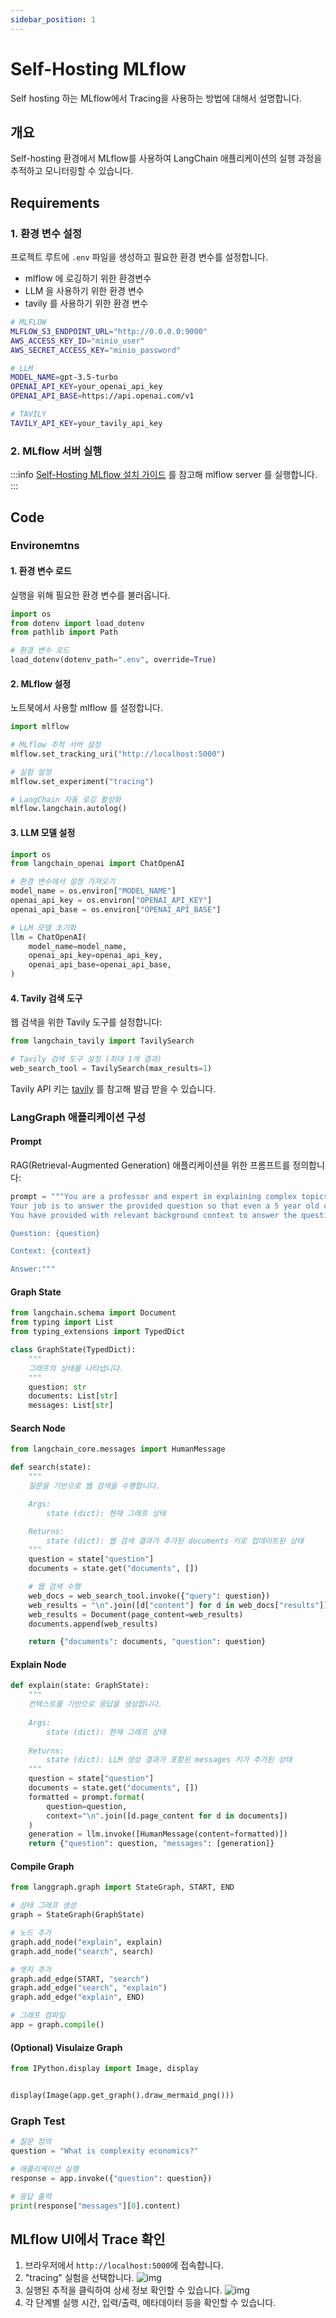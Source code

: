 ```yaml
---
sidebar_position: 1
---
```




# Self-Hosting MLflow

Self hosting 하는 MLflow에서 Tracing을 사용하는 방법에 대해서 설명합니다.

## 개요

Self-hosting 환경에서 MLflow를 사용하여 LangChain 애플리케이션의 실행 과정을 추적하고 모니터링할 수 있습니다.

## Requirements

### 1. 환경 변수 설정

프로젝트 루트에 `.env` 파일을 생성하고 필요한 환경 변수를 설정합니다.
- mlflow 에 로깅하기 위한 환경변수
- LLM 을 사용하기 위한 환경 변수
- tavily 를 사용하기 위한 환경 변수

```bash
# MLFLOW
MLFLOW_S3_ENDPOINT_URL="http://0.0.0.0:9000"
AWS_ACCESS_KEY_ID="minio_user"
AWS_SECRET_ACCESS_KEY="minio_password"

# LLM
MODEL_NAME=gpt-3.5-turbo
OPENAI_API_KEY=your_openai_api_key
OPENAI_API_BASE=https://api.openai.com/v1

# TAVILY
TAVILY_API_KEY=your_tavily_api_key
```

### 2. MLflow 서버 실행

:::info
  [Self-Hosting MLflow 설치 가이드](../installation/self-hosting-mlflow.md) 를 참고해 mlflow server 를 실행합니다.
:::


## Code

### Environemtns

#### 1. 환경 변수 로드

실행을 위해 필요한 환경 변수를 불러옵니다.

```python
import os
from dotenv import load_dotenv
from pathlib import Path

# 환경 변수 로드
load_dotenv(dotenv_path=".env", override=True)
```

#### 2. MLflow 설정
노트북에서 사용할 mlflow 를 설정합니다.

```python
import mlflow

# MLflow 추적 서버 설정
mlflow.set_tracking_uri("http://localhost:5000")

# 실험 설정
mlflow.set_experiment("tracing")

# LangChain 자동 로깅 활성화
mlflow.langchain.autolog()
```


#### 3. LLM 모델 설정

```python
import os
from langchain_openai import ChatOpenAI

# 환경 변수에서 설정 가져오기
model_name = os.environ["MODEL_NAME"]
openai_api_key = os.environ["OPENAI_API_KEY"]
openai_api_base = os.environ["OPENAI_API_BASE"]

# LLM 모델 초기화
llm = ChatOpenAI(
    model_name=model_name,
    openai_api_key=openai_api_key,
    openai_api_base=openai_api_base,
)
```

#### 4. Tavily 검색 도구

웹 검색을 위한 Tavily 도구를 설정합니다:

```python
from langchain_tavily import TavilySearch

# Tavily 검색 도구 설정 (최대 1개 결과)
web_search_tool = TavilySearch(max_results=1)
```

<Admonition type="info">
  Tavily API 키는 <a href="../installation/tavily.md">tavily</a> 를 참고해 발급 받을 수 있습니다.
</Admonition>

### LangGraph 애플리케이션 구성

#### Prompt
RAG(Retrieval-Augmented Generation) 애플리케이션을 위한 프롬프트를 정의합니다:

```python
prompt = """You are a professor and expert in explaining complex topics in a way that is easy to understand. 
Your job is to answer the provided question so that even a 5 year old can understand it. 
You have provided with relevant background context to answer the question.

Question: {question} 

Context: {context}

Answer:"""
```


#### Graph State

```python
from langchain.schema import Document
from typing import List
from typing_extensions import TypedDict

class GraphState(TypedDict):
    """
    그래프의 상태를 나타냅니다.
    """
    question: str
    documents: List[str]
    messages: List[str]
```

#### Search Node

```python
from langchain_core.messages import HumanMessage

def search(state):
    """
    질문을 기반으로 웹 검색을 수행합니다.

    Args:
        state (dict): 현재 그래프 상태

    Returns:
        state (dict): 웹 검색 결과가 추가된 documents 키로 업데이트된 상태
    """
    question = state["question"]
    documents = state.get("documents", [])

    # 웹 검색 수행
    web_docs = web_search_tool.invoke({"query": question})
    web_results = "\n".join([d["content"] for d in web_docs["results"]])
    web_results = Document(page_content=web_results)
    documents.append(web_results)

    return {"documents": documents, "question": question}
```

#### Explain Node

```python
def explain(state: GraphState):
    """
    컨텍스트를 기반으로 응답을 생성합니다.
    
    Args:
        state (dict): 현재 그래프 상태
        
    Returns:
        state (dict): LLM 생성 결과가 포함된 messages 키가 추가된 상태
    """
    question = state["question"]
    documents = state.get("documents", [])
    formatted = prompt.format(
        question=question, 
        context="\n".join([d.page_content for d in documents])
    )
    generation = llm.invoke([HumanMessage(content=formatted)])
    return {"question": question, "messages": [generation]}
```

#### Compile Graph

```python
from langgraph.graph import StateGraph, START, END

# 상태 그래프 생성
graph = StateGraph(GraphState)

# 노드 추가
graph.add_node("explain", explain)
graph.add_node("search", search)

# 엣지 추가
graph.add_edge(START, "search")
graph.add_edge("search", "explain")
graph.add_edge("explain", END)

# 그래프 컴파일
app = graph.compile()
```
#### (Optional) Visulaize Graph

```python
from IPython.display import Image, display


display(Image(app.get_graph().draw_mermaid_png()))
```

### Graph Test

```python
# 질문 정의
question = "What is complexity economics?"

# 애플리케이션 실행
response = app.invoke({"question": question})

# 응답 출력
print(response["messages"][0].content)
```

## MLflow UI에서 Trace 확인

1. 브라우저에서 `http://localhost:5000`에 접속합니다.
2. "tracing" 실험을 선택합니다.
    ![img](./self_hosting_mlflow_0.png)
3. 실행된 추적을 클릭하여 상세 정보 확인할 수 있습니다.
    ![img](./self_hosting_mlflow_1.png)
4. 각 단계별 실행 시간, 입력/출력, 메타데이터 등을 확인할 수 있습니다.
